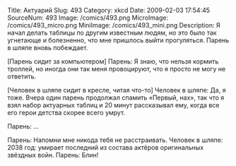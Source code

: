 Title: Актуарий 
Slug: 493 
Category: xkcd 
Date: 2009-02-03 17:54:45 
SourceNum: 493 
Image: /comics/493.png 
MicroImage: /comics/493_micro.png 
MiniImage: /comics/493_mini.png 
Description: Я начал делать таблицы по другим известным людям, но это было так угнетающе и болезненно, что мне пришлось выйти прогуляться. Парень в шляпе вновь побеждает. 

[Парень сидит за компьютером]
Парень: Я знаю, что нельзя кормить троллей, но иногда они так меня провоцируют, что я просто не могу не ответить.

[Человек в шляпе сидит в кресле, читая что-то]
Человек в шляпе: Да, я тоже. Вчера один парень продолжал спамить «Первый, нах», так что я взял набор актуарных таблиц и 20 минут рассказывал ему, когда все его герои детства скорее всего умрут.

Парень: ...

Парень: Напомни мне никода тебя не расстраивать.
Человек в шляпе: 2038 год: умирает последний из состава актёров оригинальных звёздных войн.
Парень: Блин!